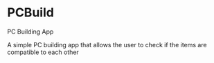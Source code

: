 # PCBuild
PC Building App

A simple PC building app that allows the user to check if the items are compatible to each other
